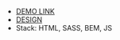   - [DEMO LINK]([https://myroslav-diiak.github.io/<repo_name>/](https://myroslav-diiak.github.io/myBike-landing/))
  - [DESIGN](https://www.figma.com/file/Ic3SlZjkATYaS7uTifZAIk/BIKE?t=aHxeG3jbKrtJSiPy-0)
  - Stack: HTML, SASS, BEM, JS
